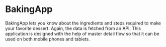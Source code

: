 # BakingApp
BakingApp lets you know about the ingredients and steps required to make your favorite dessert. Again, the data is fetched from an API. This application is designed with the help of master detail flow so that it can be used on both mobile phones and tablets.
